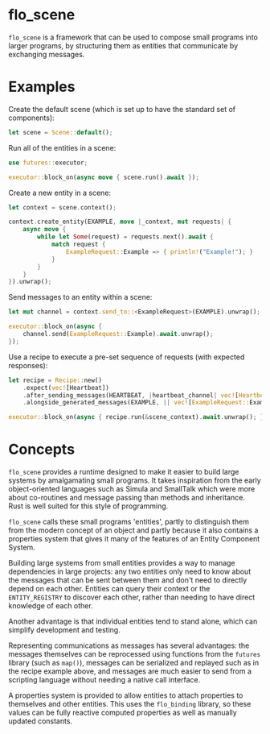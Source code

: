 # flo_scene

`flo_scene` is a framework that can be used to compose small programs into larger programs, by structuring them
as entities that communicate by exchanging messages.

# Examples

Create the default scene (which is set up to have the standard set of components):

```Rust
let scene = Scene::default();
```

Run all of the entities in a scene:

```Rust
use futures::executor;

executor::block_on(async move { scene.run().await });
```

Create a new entity in a scene:

```Rust
let context = scene.context();

context.create_entity(EXAMPLE, move |_context, mut requests| {
    async move {
        while let Some(request) = requests.next().await {
            match request {
                ExampleRequest::Example => { println!("Example!"); }
            }
        }
    }
}).unwrap();
```

Send messages to an entity within a scene:

```Rust
let mut channel = context.send_to::<ExampleRequest>(EXAMPLE).unwrap();

executor::block_on(async { 
    channel.send(ExampleRequest::Example).await.unwrap();
});
```

Use a recipe to execute a pre-set sequence of requests (with expected responses):

```Rust
let recipe = Recipe::new()
    .expect(vec![Heartbeat])
    .after_sending_messages(HEARTBEAT, |heartbeat_channel| vec![HeartbeatRequest::RequestHeartbeat(heartbeat_channel)])
    .alongside_generated_messages(EXAMPLE, || vec![ExampleRequest::Example]);

executor::block_on(async { recipe.run(&scene_context).await.unwrap(); });
```

# Concepts

`flo_scene` provides a runtime designed to make it easier to build large systems by amalgamating small programs. It
takes
inspiration from the early object-oriented languages such as Simula and SmallTalk which were more about co-routines and
message passing than methods and inheritance. Rust is well suited for this style of programming.

`flo_scene` calls these small programs 'entities', partly to distinguish them from the modern concept of an object and
partly because it also contains a properties system that gives it many of the features of an Entity Component System.

Building large systems from small entities provides a way to manage dependencies in large projects: any two entities
only need to know about the messages that can be sent between them and don't need to directly depend on each other.
Entities can query their context or the `ENTITY_REGISTRY` to discover each other, rather than needing to have
direct knowledge of each other.

Another advantage is that individual entities tend to stand alone, which can simplify development and testing.

Representing communications as messages has several advantages: the messages themselves can be reprocessed using
functions from the `futures` library (such as `map()`), messages can be serialized and replayed such as in the recipe
example above, and messages are much easier to send from a scripting language without needing a native call interface.

A properties system is provided to allow entities to attach properties to themselves and other entities. This uses the
`flo_binding` library, so these values can be fully reactive computed properties as well as manually updated constants.

